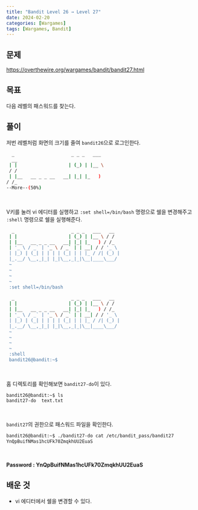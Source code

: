 ```yaml
---
title: "Bandit Level 26 → Level 27"
date: 2024-02-20
categories: [Wargames]
tags: [Wargames, Bandit]
---
```


## 문제
<https://overthewire.org/wargames/bandit/bandit27.html>

## 목표
다음 레벨의 패스워드를 찾는다.

## 풀이

저번 레벨처럼 화면의 크기를 줄여 `bandit26`으로 로그인한다.

```sh
  _                     _ _ _   ___
  __
 | |                   | (_) | |__ \
 / /
 | |__   __ _ _ __   __| |_| |_   )
/ /_
--More--(50%)
```  

<br>  

V키를 눌러 vi 에디터를 실행하고 `:set shell=/bin/bash` 명령으로 쉘을 변경해주고 `:shell` 명령으로 쉘을 실행해준다.  

```sh
  _                     _ _ _   ___   __
 | |                   | (_) | |__ \ / /
 | |__   __ _ _ __   __| |_| |_   ) / /_
 | '_ \ / _` | '_ \ / _` | | __| / / '_ \
 | |_) | (_| | | | | (_| | | |_ / /| (_) |
 |_.__/ \__,_|_| |_|\__,_|_|\__|____\___/
 ~
 ~
 ~
 ~
 :set shell=/bin/bash
```

```sh
  _                     _ _ _   ___   __
 | |                   | (_) | |__ \ / /
 | |__   __ _ _ __   __| |_| |_   ) / /_
 | '_ \ / _` | '_ \ / _` | | __| / / '_ \
 | |_) | (_| | | | | (_| | | |_ / /| (_) |
 |_.__/ \__,_|_| |_|\__,_|_|\__|____\___/
 ~
 ~
 ~
 ~
 :shell
 bandit26@bandit:~$
```  

<br>  

홈 디렉토리를 확인해보면 `bandit27-do`이 있다.  

```
bandit26@bandit:~$ ls
bandit27-do  text.txt
```  

  

<br>  

`bandit27`의 권한으로 패스워드 파일을 확인한다.

```sh
bandit26@bandit:~$ ./bandit27-do cat /etc/bandit_pass/bandit27
YnQpBuifNMas1hcUFk70ZmqkhUU2EuaS
```  

<br>  

**Password : YnQpBuifNMas1hcUFk70ZmqkhUU2EuaS**

## 배운 것
- vi 에디터에서 쉘을 변경할 수 있다.